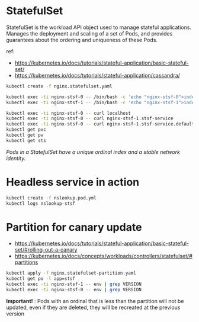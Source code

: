 # StatefulSet 
StatefulSet is the workload API object used to manage stateful applications.
Manages the deployment and scaling of a set of Pods, and provides guarantees about the ordering and uniqueness of these Pods.

ref:
- https://kubernetes.io/docs/tutorials/stateful-application/basic-stateful-set/
- https://kubernetes.io/docs/tutorials/stateful-application/cassandra/


```sh
kubectl create -f nginx.statefulset.yaml

kubectl exec -ti nginx-stsf-0 -- /bin/bash -c 'echo "nginx-stsf-0">index.html'
kubectl exec -ti nginx-stsf-1 -- /bin/bash -c 'echo "nginx-stsf-1">index.html'

kubectl exec -ti nginx-stsf-0 -- curl localhost
kubectl exec -ti nginx-stsf-0 -- curl nginx-stsf-1.stsf-service
kubectl exec -ti nginx-stsf-0 -- curl nginx-stsf-1.stsf-service.default.svc.cluster.local
kubectl get pvc
kubectl get pv
kubectl get sts
```
*Pods in a StatefulSet have a unique ordinal index and a stable network identity.*

# Headless service in action

```sh
kubectl create -f nslookup.pod.yml
kubectl logs nslookup-stsf
```

# Partition for canary update

- https://kubernetes.io/docs/tutorials/stateful-application/basic-stateful-set/#rolling-out-a-canary
- https://kubernetes.io/docs/concepts/workloads/controllers/statefulset/#partitions

```sh
kubectl apply -f nginx.statefulset-partition.yaml
kubectl get po -l app=stsf
kubectl exec -ti nginx-stsf-1 -- env | grep VERSION
kubectl exec -ti nginx-stsf-0 -- env | grep VERSION
```

**Important!** : Pods with an ordinal that is less than the partition will not be updated, even if they are deleted, they will be recreated at the previous version